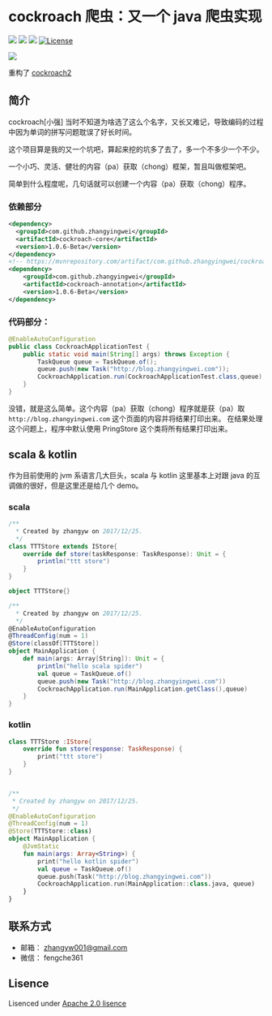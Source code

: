 # cockroach 爬虫：又一个 java 爬虫实现

[![](https://travis-ci.org/zhangyingwei/cockroach.svg?branch=master)](https://travis-ci.org/zhangyingwei/cockroach)
[![](https://img.shields.io/badge/language-java-orange.svg)]()
[![](https://img.shields.io/badge/jdk-1.8-green.svg)]()
[![License](http://img.shields.io/:license-apache-blue.svg)](http://www.apache.org/licenses/LICENSE-2.0.html)

![](http://util.zhangyingwei.com//cockroach/1/carbon.png)

重构了
[cockroach2](https://github.com/zhangyingwei/cockroach2)

## 简介

cockroach[小强] 当时不知道为啥选了这么个名字，又长又难记，导致编码的过程中因为单词的拼写问题耽误了好长时间。

这个项目算是我的又一个坑吧，算起来挖的坑多了去了，多一个不多少一个不少。

一个小巧、灵活、健壮的内容（pa）获取（chong）框架，暂且叫做框架吧。

简单到什么程度呢，几句话就可以创建一个内容（pa）获取（chong）程序。

### 依赖部分

```xml
<dependency>
  <groupId>com.github.zhangyingwei</groupId>
  <artifactId>cockroach-core</artifactId>
  <version>1.0.6-Beta</version>
</dependency>
<!-- https://mvnrepository.com/artifact/com.github.zhangyingwei/cockroach-annotation -->
<dependency>
    <groupId>com.github.zhangyingwei</groupId>
    <artifactId>cockroach-annotation</artifactId>
    <version>1.0.6-Beta</version>
</dependency>
```

### 代码部分：

```java
@EnableAutoConfiguration
public class CockroachApplicationTest {
    public static void main(String[] args) throws Exception {
        TaskQueue queue = TaskQueue.of();
        queue.push(new Task("http://blog.zhangyingwei.com"));
        CockroachApplication.run(CockroachApplicationTest.class,queue);
    }
}
```
没错，就是这么简单。这个内容（pa）获取（chong）程序就是获（pa）取 `http://blog.zhangyingwei.com` 这个页面的内容并将结果打印出来。
在结果处理这个问题上，程序中默认使用 PringStore 这个类将所有结果打印出来。

## scala & kotlin

作为目前使用的 jvm 系语言几大巨头，scala 与 kotlin 这里基本上对跟 java 的互调做的很好，但是这里还是给几个 demo。

### scala

```scala
/**
  * Created by zhangyw on 2017/12/25.
  */
class TTTStore extends IStore{
    override def store(taskResponse: TaskResponse): Unit = {
        println("ttt store")
    }
}

object TTTStore{}
```

```scala
/**
  * Created by zhangyw on 2017/12/25.
  */
@EnableAutoConfiguration
@ThreadConfig(num = 1)
@Store(classOf[TTTStore])
object MainApplication {
    def main(args: Array[String]): Unit = {
        println("hello scala spider")
        val queue = TaskQueue.of()
        queue.push(new Task("http://blog.zhangyingwei.com"))
        CockroachApplication.run(MainApplication.getClass(),queue)
    }
}
```

### kotlin

```kotlin
class TTTStore :IStore{
    override fun store(response: TaskResponse) {
        print("ttt store")
    }
}
```

```kotlin

/**
 * Created by zhangyw on 2017/12/25.
 */
@EnableAutoConfiguration
@ThreadConfig(num = 1)
@Store(TTTStore::class)
object MainApplication {
    @JvmStatic
    fun main(args: Array<String>) {
        print("hello kotlin spider")
        val queue = TaskQueue.of()
        queue.push(Task("http://blog.zhangyingwei.com"))
        CockroachApplication.run(MainApplication::class.java, queue)
    }
}
```

## 联系方式
* 邮箱： zhangyw001@gmail.com
* 微信： fengche361

## Lisence

Lisenced under [Apache 2.0 lisence](./LICENSE)
